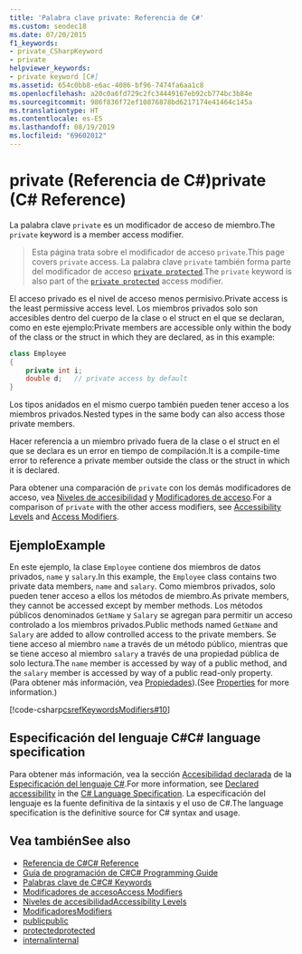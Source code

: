 ```yaml
---
title: 'Palabra clave private: Referencia de C#'
ms.custom: seodec18
ms.date: 07/20/2015
f1_keywords:
- private_CSharpKeyword
- private
helpviewer_keywords:
- private keyword [C#]
ms.assetid: 654c0bb8-e6ac-4086-bf96-7474fa6aa1c8
ms.openlocfilehash: a20c0a6fd729c2fc34449167eb92cb774bc3b84e
ms.sourcegitcommit: 986f836f72ef10876878bd6217174e41464c145a
ms.translationtype: HT
ms.contentlocale: es-ES
ms.lasthandoff: 08/19/2019
ms.locfileid: "69602012"
---
```

# <a name="private-c-reference"></a><span data-ttu-id="0bd08-102">private (Referencia de C#)</span><span class="sxs-lookup"><span data-stu-id="0bd08-102">private (C# Reference)</span></span>

<span data-ttu-id="0bd08-103">La palabra clave `private` es un modificador de acceso de miembro.</span><span class="sxs-lookup"><span data-stu-id="0bd08-103">The `private` keyword is a member access modifier.</span></span>

> <span data-ttu-id="0bd08-104">Esta página trata sobre el modificador de acceso `private`.</span><span class="sxs-lookup"><span data-stu-id="0bd08-104">This page covers `private` access.</span></span> <span data-ttu-id="0bd08-105">La palabra clave `private` también forma parte del modificador de acceso [`private protected`](./private-protected.md).</span><span class="sxs-lookup"><span data-stu-id="0bd08-105">The `private` keyword is also part of the [`private protected`](./private-protected.md) access modifier.</span></span>

<span data-ttu-id="0bd08-106">El acceso privado es el nivel de acceso menos permisivo.</span><span class="sxs-lookup"><span data-stu-id="0bd08-106">Private access is the least permissive access level.</span></span> <span data-ttu-id="0bd08-107">Los miembros privados solo son accesibles dentro del cuerpo de la clase o el struct en el que se declaran, como en este ejemplo:</span><span class="sxs-lookup"><span data-stu-id="0bd08-107">Private members are accessible only within the body of the class or the struct in which they are declared, as in this example:</span></span>

```csharp
class Employee
{
    private int i;
    double d;   // private access by default
}
```

<span data-ttu-id="0bd08-108">Los tipos anidados en el mismo cuerpo también pueden tener acceso a los miembros privados.</span><span class="sxs-lookup"><span data-stu-id="0bd08-108">Nested types in the same body can also access those private members.</span></span>

<span data-ttu-id="0bd08-109">Hacer referencia a un miembro privado fuera de la clase o el struct en el que se declara es un error en tiempo de compilación.</span><span class="sxs-lookup"><span data-stu-id="0bd08-109">It is a compile-time error to reference a private member outside the class or the struct in which it is declared.</span></span>

<span data-ttu-id="0bd08-110">Para obtener una comparación de `private` con los demás modificadores de acceso, vea [Niveles de accesibilidad](accessibility-levels.md) y [Modificadores de acceso](../../programming-guide/classes-and-structs/access-modifiers.md).</span><span class="sxs-lookup"><span data-stu-id="0bd08-110">For a comparison of `private` with the other access modifiers, see [Accessibility Levels](accessibility-levels.md) and [Access Modifiers](../../programming-guide/classes-and-structs/access-modifiers.md).</span></span>

## <a name="example"></a><span data-ttu-id="0bd08-111">Ejemplo</span><span class="sxs-lookup"><span data-stu-id="0bd08-111">Example</span></span>

<span data-ttu-id="0bd08-112">En este ejemplo, la clase `Employee` contiene dos miembros de datos privados, `name` y `salary`.</span><span class="sxs-lookup"><span data-stu-id="0bd08-112">In this example, the `Employee` class contains two private data members, `name` and `salary`.</span></span> <span data-ttu-id="0bd08-113">Como miembros privados, solo pueden tener acceso a ellos los métodos de miembro.</span><span class="sxs-lookup"><span data-stu-id="0bd08-113">As private members, they cannot be accessed except by member methods.</span></span> <span data-ttu-id="0bd08-114">Los métodos públicos denominados `GetName` y `Salary` se agregan para permitir un acceso controlado a los miembros privados.</span><span class="sxs-lookup"><span data-stu-id="0bd08-114">Public methods named `GetName` and `Salary` are added to allow controlled access to the private members.</span></span> <span data-ttu-id="0bd08-115">Se tiene acceso al miembro `name` a través de un método público, mientras que se tiene acceso al miembro `salary` a través de una propiedad pública de solo lectura.</span><span class="sxs-lookup"><span data-stu-id="0bd08-115">The `name` member is accessed by way of a public method, and the `salary` member is accessed by way of a public read-only property.</span></span> <span data-ttu-id="0bd08-116">(Para obtener más información, vea [Propiedades](../../programming-guide/classes-and-structs/properties.md)).</span><span class="sxs-lookup"><span data-stu-id="0bd08-116">(See [Properties](../../programming-guide/classes-and-structs/properties.md) for more information.)</span></span>

[!code-csharp[csrefKeywordsModifiers#10](~/samples/snippets/csharp/VS_Snippets_VBCSharp/csrefKeywordsModifiers/CS/csrefKeywordsModifiers.cs#10)]

## <a name="c-language-specification"></a><span data-ttu-id="0bd08-117">Especificación del lenguaje C#</span><span class="sxs-lookup"><span data-stu-id="0bd08-117">C# language specification</span></span>  

<span data-ttu-id="0bd08-118">Para obtener más información, vea la sección [Accesibilidad declarada](~/_csharplang/spec/basic-concepts.md#declared-accessibility) de la [Especificación del lenguaje C#](../language-specification/index.md).</span><span class="sxs-lookup"><span data-stu-id="0bd08-118">For more information, see [Declared accessibility](~/_csharplang/spec/basic-concepts.md#declared-accessibility) in the [C# Language Specification](../language-specification/index.md).</span></span> <span data-ttu-id="0bd08-119">La especificación del lenguaje es la fuente definitiva de la sintaxis y el uso de C#.</span><span class="sxs-lookup"><span data-stu-id="0bd08-119">The language specification is the definitive source for C# syntax and usage.</span></span>

## <a name="see-also"></a><span data-ttu-id="0bd08-120">Vea también</span><span class="sxs-lookup"><span data-stu-id="0bd08-120">See also</span></span>

- [<span data-ttu-id="0bd08-121">Referencia de C#</span><span class="sxs-lookup"><span data-stu-id="0bd08-121">C# Reference</span></span>](../index.md)
- [<span data-ttu-id="0bd08-122">Guía de programación de C#</span><span class="sxs-lookup"><span data-stu-id="0bd08-122">C# Programming Guide</span></span>](../../programming-guide/index.md)
- [<span data-ttu-id="0bd08-123">Palabras clave de C#</span><span class="sxs-lookup"><span data-stu-id="0bd08-123">C# Keywords</span></span>](index.md)
- [<span data-ttu-id="0bd08-124">Modificadores de acceso</span><span class="sxs-lookup"><span data-stu-id="0bd08-124">Access Modifiers</span></span>](access-modifiers.md)
- [<span data-ttu-id="0bd08-125">Niveles de accesibilidad</span><span class="sxs-lookup"><span data-stu-id="0bd08-125">Accessibility Levels</span></span>](accessibility-levels.md)
- [<span data-ttu-id="0bd08-126">Modificadores</span><span class="sxs-lookup"><span data-stu-id="0bd08-126">Modifiers</span></span>](modifiers.md)
- [<span data-ttu-id="0bd08-127">public</span><span class="sxs-lookup"><span data-stu-id="0bd08-127">public</span></span>](public.md)
- [<span data-ttu-id="0bd08-128">protected</span><span class="sxs-lookup"><span data-stu-id="0bd08-128">protected</span></span>](protected.md)
- [<span data-ttu-id="0bd08-129">internal</span><span class="sxs-lookup"><span data-stu-id="0bd08-129">internal</span></span>](internal.md)
